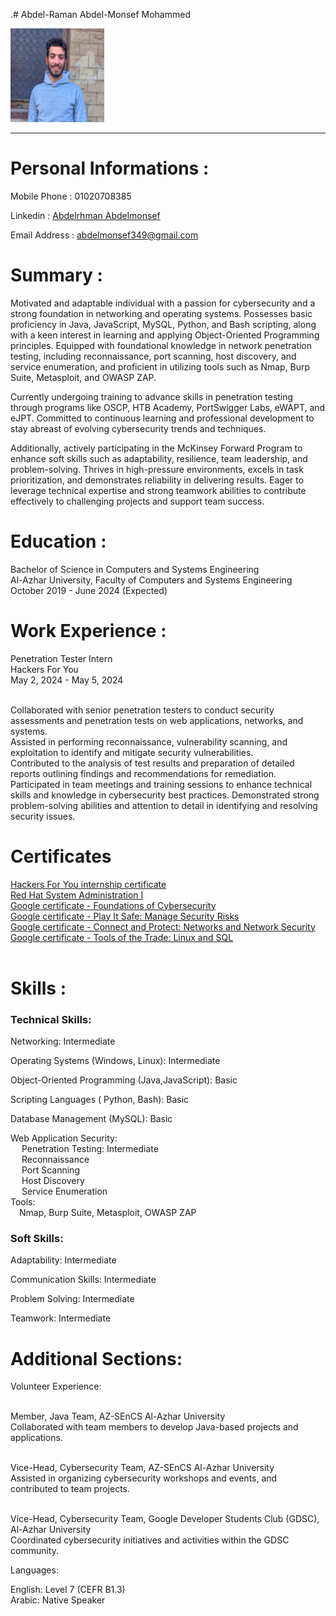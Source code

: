
.# Abdel-Raman Abdel-Monsef Mohammed

<img src="photo/pic.jpg" alt="Personal Picture" width="150" height="150">

<br>
<hr>

# Personal Informations :

Mobile Phone : 01020708385

Linkedin : <a href="https://www.linkedin.com/in/abdelrhman-abdelmonsef-48aa281ab/"> Abdelrhman Abdelmonsef </a> 

Email Address : abdelmonsef349@gmail.com

# Summary : 

<p>
Motivated and adaptable individual with a passion for cybersecurity and a strong foundation in networking and operating systems. Possesses basic proficiency in Java, JavaScript, MySQL, Python, and Bash scripting, along with a keen interest in learning and applying Object-Oriented Programming principles. Equipped with foundational knowledge in network penetration testing, including reconnaissance, port scanning, host discovery, and service enumeration, and proficient in utilizing tools such as Nmap, Burp Suite, Metasploit, and OWASP ZAP.

Currently undergoing training to advance skills in penetration testing through programs like OSCP, HTB Academy, PortSwigger Labs, eWAPT, and eJPT. Committed to continuous learning and professional development to stay abreast of evolving cybersecurity trends and techniques.

Additionally, actively participating in the McKinsey Forward Program to enhance soft skills such as adaptability, resilience, team leadership, and problem-solving. Thrives in high-pressure environments, excels in task prioritization, and demonstrates reliability in delivering results. Eager to leverage technical expertise and strong teamwork abilities to contribute effectively to challenging projects and support team success.
</p>

# Education :

Bachelor of Science in Computers and Systems Engineering<br>
Al-Azhar University, Faculty of Computers and Systems Engineering<br>
October 2019 - June 2024 (Expected)<br>


# Work Experience :


Penetration Tester Intern<br>
Hackers For You<br>
May 2, 2024 - May 5, 2024 <br><br>

Collaborated with senior penetration testers to conduct security assessments and penetration tests on web applications, networks, and systems.<br>
Assisted in performing reconnaissance, vulnerability scanning, and exploitation to identify and mitigate security vulnerabilities.<br>
Contributed to the analysis of test results and preparation of detailed reports outlining findings and recommendations for remediation.<br>
Participated in team meetings and training sessions to enhance technical skills and knowledge in cybersecurity best practices.
Demonstrated strong problem-solving abilities and attention to detail in identifying and resolving security issues.<br>

# Certificates
<a href="/certificates/Hackers_For_you_intern_cert.png">Hackers For You internship certificate
</a><br>
<a href="certificates/mlang_enCourse_Certificate_Enmlangmlang_ar___mlang.pdf">Red Hat System Administration I</a><br>
<a href="certificates/Coursera 62QY3G5YL8MZ.pdf">Google certificate - Foundations of Cybersecurity</a><br>
<a href="certificates/Coursera M7NZDA9943MN.pdf">Google certificate - Play It Safe: Manage Security Risks</a><br>
<a href="certificates/Coursera M4T8D89EFANG.pdf">Google certificate - Connect and Protect: Networks and Network Security</a><br>
<a href="certificates/Coursera VKAPSSTPLL5W.pdf">Google certificate - Tools of the Trade: Linux and SQL</a><br><br>

# Skills :

### Technical Skills:

Networking: Intermediate<br>

Operating Systems (Windows, Linux): Intermediate<br>

Object-Oriented Programming (Java,JavaScript): Basic<br>

Scripting Languages ( Python, Bash): Basic<br>

Database Management (MySQL): Basic<br>

Web Application Security:<br>
&emsp; Penetration Testing: Intermediate<br>
&emsp; Reconnaissance<br>
&emsp; Port Scanning<br>
&emsp; Host Discovery<br>
&emsp; Service Enumeration<br>
Tools:<br>
&emsp;Nmap, Burp Suite, Metasploit, OWASP ZAP

### Soft Skills:

Adaptability: Intermediate<br>

Communication Skills: Intermediate<br>

Problem Solving: Intermediate<br>

Teamwork: Intermediate<br>


# Additional Sections:

Volunteer Experience:

<br>Member, Java Team, AZ-SEnCS Al-Azhar University
<br>Collaborated with team members to develop Java-based projects and applications.

<br>Vice-Head, Cybersecurity Team, AZ-SEnCS Al-Azhar University
<br>Assisted in organizing cybersecurity workshops and events, and contributed to team projects.

<br>Vice-Head, Cybersecurity Team, Google Developer Students Club (GDSC), Al-Azhar University<br>
Coordinated cybersecurity initiatives and activities within the GDSC community.<br>

Languages:<br>

English: Level 7 (CEFR B1.3)<br>
Arabic: Native Speaker
